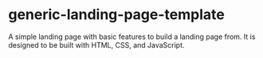 # generic-landing-page-template
A simple landing page with basic features to build a landing page from. It is designed to be built with HTML, CSS, and JavaScript.
